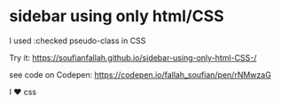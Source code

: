 # sidebar using only html/CSS 
 I used :checked pseudo-class in CSS
 
Try it: https://soufianfallah.github.io/sidebar-using-only-html-CSS-/

see code on Codepen: https://codepen.io/fallah_soufian/pen/rNMwzaG

I ♥ css 
